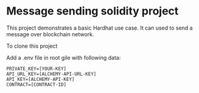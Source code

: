 # Message sending solidity project

This project demonstrates a basic Hardhat use case. It can used to send a message over blockchain network.

To clone this project

Add a .env file in root gile with following data:

```
PRIVATE_KEY=[YOUR-KEY]
API_URL_KEY=[ALCHEMY-API-URL-KEY]
API_KEY=[ALCHEMY-API-KEY]
CONTRACT=[CONTRACT-ID]
```
